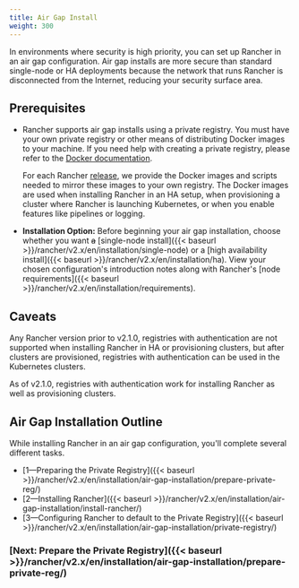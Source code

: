 ```yaml
---
title: Air Gap Install
weight: 300
---
```

In environments where security is high priority, you can set up Rancher in an air gap configuration. Air gap installs are more secure than standard single-node or HA deployments because the network that runs Rancher is disconnected from the Internet, reducing your security surface area.

## Prerequisites

- Rancher supports air gap installs using a private registry. You must have your own private registry or other means of distributing Docker images to your machine. If you need help with creating a private registry, please refer to the [Docker documentation](https://docs.docker.com/registry/).

    For each Rancher [release](https://github.com/rancher/rancher/releases), we provide the Docker images and scripts needed to mirror these images to your own registry. The Docker images are used when installing Rancher in an HA setup, when provisioning a cluster where Rancher is launching Kubernetes, or when you enable features like pipelines or logging.

- **Installation Option:** Before beginning your air gap installation, choose whether you want ~~a~~ [single-node install]({{< baseurl >}}/rancher/v2.x/en/installation/single-node) or a [high availability install]({{< baseurl >}}/rancher/v2.x/en/installation/ha). View your chosen configuration's introduction notes along with Rancher's [node requirements]({{< baseurl >}}/rancher/v2.x/en/installation/requirements).

## Caveats

Any Rancher version prior to v2.1.0, registries with authentication are not supported when installing Rancher in HA or provisioning clusters, but after clusters are provisioned, registries with authentication can be used in the Kubernetes clusters.

As of v2.1.0, registries with authentication work for installing Rancher as well as provisioning clusters.

## Air Gap Installation Outline

While installing Rancher in an air gap configuration, you'll complete several different tasks.

- [1—Preparing the Private Registry]({{< baseurl >}}/rancher/v2.x/en/installation/air-gap-installation/prepare-private-reg/)
- [2—Installing Rancher]({{< baseurl >}}/rancher/v2.x/en/installation/air-gap-installation/install-rancher/)
- [3—Configuring Rancher to default to the Private Registry]({{< baseurl >}}/rancher/v2.x/en/installation/air-gap-installation/private-registry/)


### [Next: Prepare the Private Registry]({{< baseurl >}}/rancher/v2.x/en/installation/air-gap-installation/prepare-private-reg/)
